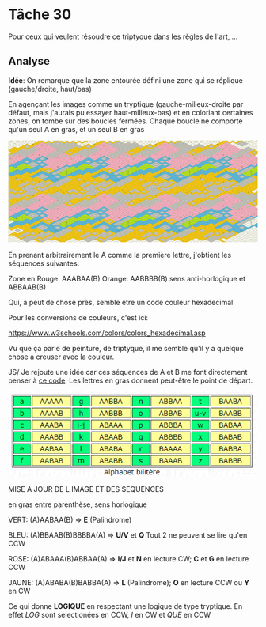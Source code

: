 
# Tâche 30

Pour ceux qui veulent résoudre ce triptyque dans les règles de l'art, ...

## Analyse

**Idée**:
On remarque que la zone entourée défini une zone qui se réplique (gauche/droite, haut/bas) 

En agençant les images comme un tryptique (gauche-milieux-droite par défaut, mais j'aurais pu essayer haut-milieux-bas)
et en coloriant certaines zones, on tombe sur des boucles fermées. Chaque boucle ne comporte qu'un seul A en gras, et un seul B en gras

![Puzzle complete](Puzzle-30-02-small.png)

En prenant arbitrairement le A comme la première lettre, j'obtient les séquences suivantes:

Zone en Rouge:  AAABAA(B) 
Orange: AABBBB(B) sens anti-horlogique et ABBAAB(B) 

Qui, a peut de chose près, semble être un code couleur hexadecimal 

Pour les conversions de couleurs, c'est ici:

https://www.w3schools.com/colors/colors_hexadecimal.asp

Vu que ça parle de peinture, de triptyque, il me semble qu'il y a quelque chose a creuser avec la couleur.

JS/ Je rejoute une idée car ces séquences de A et B me font directement penser à [ce code](https://www.apprendre-en-ligne.net/crypto/stegano/bilitere.html). Les lettres en gras donnent peut-être le point de départ.

![Alphabet biliere](30_BACON.png)

MISE A JOUR DE L IMAGE ET DES SEQUENCES

en gras entre parenthèse, sens horlogique

VERT: (A)AABAA(B) => **E** (Palindrome)

BLEU: (A)BBAAB(B)BBBBA(A) => **U/V** et **Q** Tout 2 ne peuvent se lire qu'en CCW

ROSE: (A)ABAAA(B)ABBAA(A) => **I/J** et **N** en lecture CW; **C** et **G** en lecture CCW

JAUNE: (A)ABABA(B)BABBA(A) => **L** (Palindrome); **O** en lecture CCW ou **Y** en CW
 
 Ce qui donne **LOGIQUE** en respectant une logique de type tryptique. En effet *LOG* sont selectionées en CCW, *I* en CW et *QUE* en CCW
